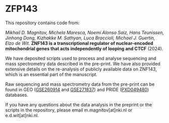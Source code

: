 # ZFP143

This repository contains code from:

*Mikhail D. Magnitov, Michela Maresca, Noemí Alonso Saiz, Hans Teunissen, Jinhong Dong, Kizhakke M. Sathyan, Luca Braccioli, Michael J. Guertin, Elzo de Wit*. **ZNF143 is a transcriptional regulator of nuclear-encoded mitochondrial genes that acts independently of looping and CTCF** (2024).

We have deposited scripts used to process and analyse sequencing and mass spectrometry data described in the pre-print. We have also provided extensive details on the re-analysis of publicly available data on ZNF143, which is an essential part of the manuscript.

Raw sequencing and mass spectrometry data from the pre-print can be found in GEO ([GSE260914](https://www.ncbi.nlm.nih.gov/geo/query/acc.cgi?acc=GSE260914) and [GSE271837](https://www.ncbi.nlm.nih.gov/geo/query/acc.cgi?acc=GSE271837)) and PRIDE ([PXD049480](https://www.ebi.ac.uk/pride/archive/projects/PXD049480)) databases.

If you have any questions about the data analysis in the preprint or the scripts in the repository, please email m.magnitov[at]nki.nl or e.d.wit[at]nki.nl.

